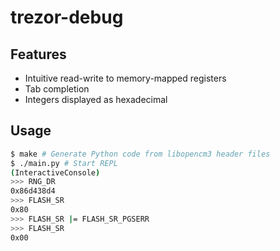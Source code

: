 # trezor-debug

## Features

 * Intuitive read-write to memory-mapped registers
 * Tab completion
 * Integers displayed as hexadecimal

## Usage

```bash
$ make # Generate Python code from libopencm3 header files
$ ./main.py # Start REPL
(InteractiveConsole)
>>> RNG_DR
0x86d438d4
>>> FLASH_SR
0x80
>>> FLASH_SR |= FLASH_SR_PGSERR
>>> FLASH_SR
0x00
```
